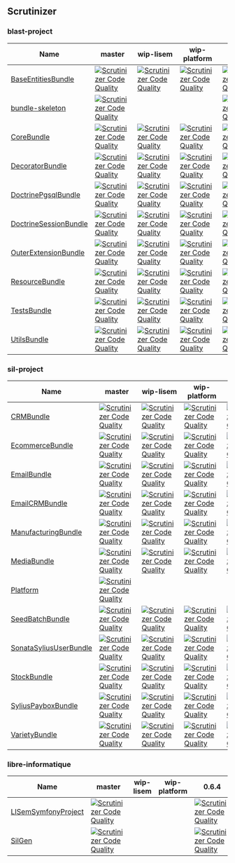 ## Scrutinizer #

### blast-project #
 | Name | master | wip-lisem | wip-platform | 0.6.4 | 
 | -- | -- | -- | -- | -- | 
 | [BaseEntitiesBundle](https://github.com/blast-project/BaseEntitiesBundle) | [![Scrutinizer Code Quality](https://scrutinizer-ci.com/g/blast-project/BaseEntitiesBundle/badges/quality-score.png?b=master)](https://scrutinizer-ci.com/g/blast-project/BaseEntitiesBundle/?branch=master) | [![Scrutinizer Code Quality](https://scrutinizer-ci.com/g/blast-project/BaseEntitiesBundle/badges/quality-score.png?b=wip-lisem)](https://scrutinizer-ci.com/g/blast-project/BaseEntitiesBundle/?branch=wip-lisem) | [![Scrutinizer Code Quality](https://scrutinizer-ci.com/g/blast-project/BaseEntitiesBundle/badges/quality-score.png?b=wip-platform)](https://scrutinizer-ci.com/g/blast-project/BaseEntitiesBundle/?branch=wip-platform) | [![Scrutinizer Code Quality](https://scrutinizer-ci.com/g/blast-project/BaseEntitiesBundle/badges/quality-score.png?b=0.6.4)](https://scrutinizer-ci.com/g/blast-project/BaseEntitiesBundle/?branch=0.6.4) | 
 | [bundle-skeleton](https://github.com/blast-project/bundle-skeleton) | [![Scrutinizer Code Quality](https://scrutinizer-ci.com/g/blast-project/bundle-skeleton/badges/quality-score.png?b=master)](https://scrutinizer-ci.com/g/blast-project/bundle-skeleton/?branch=master) |  |  | [![Scrutinizer Code Quality](https://scrutinizer-ci.com/g/blast-project/bundle-skeleton/badges/quality-score.png?b=0.6.4)](https://scrutinizer-ci.com/g/blast-project/bundle-skeleton/?branch=0.6.4) | 
 | [CoreBundle](https://github.com/blast-project/CoreBundle) | [![Scrutinizer Code Quality](https://scrutinizer-ci.com/g/blast-project/CoreBundle/badges/quality-score.png?b=master)](https://scrutinizer-ci.com/g/blast-project/CoreBundle/?branch=master) | [![Scrutinizer Code Quality](https://scrutinizer-ci.com/g/blast-project/CoreBundle/badges/quality-score.png?b=wip-lisem)](https://scrutinizer-ci.com/g/blast-project/CoreBundle/?branch=wip-lisem) | [![Scrutinizer Code Quality](https://scrutinizer-ci.com/g/blast-project/CoreBundle/badges/quality-score.png?b=wip-platform)](https://scrutinizer-ci.com/g/blast-project/CoreBundle/?branch=wip-platform) | [![Scrutinizer Code Quality](https://scrutinizer-ci.com/g/blast-project/CoreBundle/badges/quality-score.png?b=0.6.4)](https://scrutinizer-ci.com/g/blast-project/CoreBundle/?branch=0.6.4) | 
 | [DecoratorBundle](https://github.com/blast-project/DecoratorBundle) | [![Scrutinizer Code Quality](https://scrutinizer-ci.com/g/blast-project/DecoratorBundle/badges/quality-score.png?b=master)](https://scrutinizer-ci.com/g/blast-project/DecoratorBundle/?branch=master) | [![Scrutinizer Code Quality](https://scrutinizer-ci.com/g/blast-project/DecoratorBundle/badges/quality-score.png?b=wip-lisem)](https://scrutinizer-ci.com/g/blast-project/DecoratorBundle/?branch=wip-lisem) | [![Scrutinizer Code Quality](https://scrutinizer-ci.com/g/blast-project/DecoratorBundle/badges/quality-score.png?b=wip-platform)](https://scrutinizer-ci.com/g/blast-project/DecoratorBundle/?branch=wip-platform) | [![Scrutinizer Code Quality](https://scrutinizer-ci.com/g/blast-project/DecoratorBundle/badges/quality-score.png?b=0.6.4)](https://scrutinizer-ci.com/g/blast-project/DecoratorBundle/?branch=0.6.4) | 
 | [DoctrinePgsqlBundle](https://github.com/blast-project/DoctrinePgsqlBundle) | [![Scrutinizer Code Quality](https://scrutinizer-ci.com/g/blast-project/DoctrinePgsqlBundle/badges/quality-score.png?b=master)](https://scrutinizer-ci.com/g/blast-project/DoctrinePgsqlBundle/?branch=master) | [![Scrutinizer Code Quality](https://scrutinizer-ci.com/g/blast-project/DoctrinePgsqlBundle/badges/quality-score.png?b=wip-lisem)](https://scrutinizer-ci.com/g/blast-project/DoctrinePgsqlBundle/?branch=wip-lisem) | [![Scrutinizer Code Quality](https://scrutinizer-ci.com/g/blast-project/DoctrinePgsqlBundle/badges/quality-score.png?b=wip-platform)](https://scrutinizer-ci.com/g/blast-project/DoctrinePgsqlBundle/?branch=wip-platform) | [![Scrutinizer Code Quality](https://scrutinizer-ci.com/g/blast-project/DoctrinePgsqlBundle/badges/quality-score.png?b=0.6.4)](https://scrutinizer-ci.com/g/blast-project/DoctrinePgsqlBundle/?branch=0.6.4) | 
 | [DoctrineSessionBundle](https://github.com/blast-project/DoctrineSessionBundle) | [![Scrutinizer Code Quality](https://scrutinizer-ci.com/g/blast-project/DoctrineSessionBundle/badges/quality-score.png?b=master)](https://scrutinizer-ci.com/g/blast-project/DoctrineSessionBundle/?branch=master) | [![Scrutinizer Code Quality](https://scrutinizer-ci.com/g/blast-project/DoctrineSessionBundle/badges/quality-score.png?b=wip-lisem)](https://scrutinizer-ci.com/g/blast-project/DoctrineSessionBundle/?branch=wip-lisem) | [![Scrutinizer Code Quality](https://scrutinizer-ci.com/g/blast-project/DoctrineSessionBundle/badges/quality-score.png?b=wip-platform)](https://scrutinizer-ci.com/g/blast-project/DoctrineSessionBundle/?branch=wip-platform) | [![Scrutinizer Code Quality](https://scrutinizer-ci.com/g/blast-project/DoctrineSessionBundle/badges/quality-score.png?b=0.6.4)](https://scrutinizer-ci.com/g/blast-project/DoctrineSessionBundle/?branch=0.6.4) | 
 | [OuterExtensionBundle](https://github.com/blast-project/OuterExtensionBundle) | [![Scrutinizer Code Quality](https://scrutinizer-ci.com/g/blast-project/OuterExtensionBundle/badges/quality-score.png?b=master)](https://scrutinizer-ci.com/g/blast-project/OuterExtensionBundle/?branch=master) | [![Scrutinizer Code Quality](https://scrutinizer-ci.com/g/blast-project/OuterExtensionBundle/badges/quality-score.png?b=wip-lisem)](https://scrutinizer-ci.com/g/blast-project/OuterExtensionBundle/?branch=wip-lisem) | [![Scrutinizer Code Quality](https://scrutinizer-ci.com/g/blast-project/OuterExtensionBundle/badges/quality-score.png?b=wip-platform)](https://scrutinizer-ci.com/g/blast-project/OuterExtensionBundle/?branch=wip-platform) | [![Scrutinizer Code Quality](https://scrutinizer-ci.com/g/blast-project/OuterExtensionBundle/badges/quality-score.png?b=0.6.4)](https://scrutinizer-ci.com/g/blast-project/OuterExtensionBundle/?branch=0.6.4) | 
 | [ResourceBundle](https://github.com/blast-project/ResourceBundle) | [![Scrutinizer Code Quality](https://scrutinizer-ci.com/g/blast-project/ResourceBundle/badges/quality-score.png?b=master)](https://scrutinizer-ci.com/g/blast-project/ResourceBundle/?branch=master) | [![Scrutinizer Code Quality](https://scrutinizer-ci.com/g/blast-project/ResourceBundle/badges/quality-score.png?b=wip-lisem)](https://scrutinizer-ci.com/g/blast-project/ResourceBundle/?branch=wip-lisem) | [![Scrutinizer Code Quality](https://scrutinizer-ci.com/g/blast-project/ResourceBundle/badges/quality-score.png?b=wip-platform)](https://scrutinizer-ci.com/g/blast-project/ResourceBundle/?branch=wip-platform) | [![Scrutinizer Code Quality](https://scrutinizer-ci.com/g/blast-project/ResourceBundle/badges/quality-score.png?b=0.6.4)](https://scrutinizer-ci.com/g/blast-project/ResourceBundle/?branch=0.6.4) | 
 | [TestsBundle](https://github.com/blast-project/TestsBundle) | [![Scrutinizer Code Quality](https://scrutinizer-ci.com/g/blast-project/TestsBundle/badges/quality-score.png?b=master)](https://scrutinizer-ci.com/g/blast-project/TestsBundle/?branch=master) | [![Scrutinizer Code Quality](https://scrutinizer-ci.com/g/blast-project/TestsBundle/badges/quality-score.png?b=wip-lisem)](https://scrutinizer-ci.com/g/blast-project/TestsBundle/?branch=wip-lisem) | [![Scrutinizer Code Quality](https://scrutinizer-ci.com/g/blast-project/TestsBundle/badges/quality-score.png?b=wip-platform)](https://scrutinizer-ci.com/g/blast-project/TestsBundle/?branch=wip-platform) | [![Scrutinizer Code Quality](https://scrutinizer-ci.com/g/blast-project/TestsBundle/badges/quality-score.png?b=0.6.4)](https://scrutinizer-ci.com/g/blast-project/TestsBundle/?branch=0.6.4) | 
 | [UtilsBundle](https://github.com/blast-project/UtilsBundle) | [![Scrutinizer Code Quality](https://scrutinizer-ci.com/g/blast-project/UtilsBundle/badges/quality-score.png?b=master)](https://scrutinizer-ci.com/g/blast-project/UtilsBundle/?branch=master) | [![Scrutinizer Code Quality](https://scrutinizer-ci.com/g/blast-project/UtilsBundle/badges/quality-score.png?b=wip-lisem)](https://scrutinizer-ci.com/g/blast-project/UtilsBundle/?branch=wip-lisem) | [![Scrutinizer Code Quality](https://scrutinizer-ci.com/g/blast-project/UtilsBundle/badges/quality-score.png?b=wip-platform)](https://scrutinizer-ci.com/g/blast-project/UtilsBundle/?branch=wip-platform) | [![Scrutinizer Code Quality](https://scrutinizer-ci.com/g/blast-project/UtilsBundle/badges/quality-score.png?b=0.6.4)](https://scrutinizer-ci.com/g/blast-project/UtilsBundle/?branch=0.6.4) | 

### sil-project #
 | Name | master | wip-lisem | wip-platform | 0.6.4 | 
 | -- | -- | -- | -- | -- | 
 | [CRMBundle](https://github.com/sil-project/CRMBundle) | [![Scrutinizer Code Quality](https://scrutinizer-ci.com/g/sil-project/CRMBundle/badges/quality-score.png?b=master)](https://scrutinizer-ci.com/g/sil-project/CRMBundle/?branch=master) | [![Scrutinizer Code Quality](https://scrutinizer-ci.com/g/sil-project/CRMBundle/badges/quality-score.png?b=wip-lisem)](https://scrutinizer-ci.com/g/sil-project/CRMBundle/?branch=wip-lisem) | [![Scrutinizer Code Quality](https://scrutinizer-ci.com/g/sil-project/CRMBundle/badges/quality-score.png?b=wip-platform)](https://scrutinizer-ci.com/g/sil-project/CRMBundle/?branch=wip-platform) | [![Scrutinizer Code Quality](https://scrutinizer-ci.com/g/sil-project/CRMBundle/badges/quality-score.png?b=0.6.4)](https://scrutinizer-ci.com/g/sil-project/CRMBundle/?branch=0.6.4) | 
 | [EcommerceBundle](https://github.com/sil-project/EcommerceBundle) | [![Scrutinizer Code Quality](https://scrutinizer-ci.com/g/sil-project/EcommerceBundle/badges/quality-score.png?b=master)](https://scrutinizer-ci.com/g/sil-project/EcommerceBundle/?branch=master) | [![Scrutinizer Code Quality](https://scrutinizer-ci.com/g/sil-project/EcommerceBundle/badges/quality-score.png?b=wip-lisem)](https://scrutinizer-ci.com/g/sil-project/EcommerceBundle/?branch=wip-lisem) | [![Scrutinizer Code Quality](https://scrutinizer-ci.com/g/sil-project/EcommerceBundle/badges/quality-score.png?b=wip-platform)](https://scrutinizer-ci.com/g/sil-project/EcommerceBundle/?branch=wip-platform) | [![Scrutinizer Code Quality](https://scrutinizer-ci.com/g/sil-project/EcommerceBundle/badges/quality-score.png?b=0.6.4)](https://scrutinizer-ci.com/g/sil-project/EcommerceBundle/?branch=0.6.4) | 
 | [EmailBundle](https://github.com/sil-project/EmailBundle) | [![Scrutinizer Code Quality](https://scrutinizer-ci.com/g/sil-project/EmailBundle/badges/quality-score.png?b=master)](https://scrutinizer-ci.com/g/sil-project/EmailBundle/?branch=master) | [![Scrutinizer Code Quality](https://scrutinizer-ci.com/g/sil-project/EmailBundle/badges/quality-score.png?b=wip-lisem)](https://scrutinizer-ci.com/g/sil-project/EmailBundle/?branch=wip-lisem) | [![Scrutinizer Code Quality](https://scrutinizer-ci.com/g/sil-project/EmailBundle/badges/quality-score.png?b=wip-platform)](https://scrutinizer-ci.com/g/sil-project/EmailBundle/?branch=wip-platform) | [![Scrutinizer Code Quality](https://scrutinizer-ci.com/g/sil-project/EmailBundle/badges/quality-score.png?b=0.6.4)](https://scrutinizer-ci.com/g/sil-project/EmailBundle/?branch=0.6.4) | 
 | [EmailCRMBundle](https://github.com/sil-project/EmailCRMBundle) | [![Scrutinizer Code Quality](https://scrutinizer-ci.com/g/sil-project/EmailCRMBundle/badges/quality-score.png?b=master)](https://scrutinizer-ci.com/g/sil-project/EmailCRMBundle/?branch=master) | [![Scrutinizer Code Quality](https://scrutinizer-ci.com/g/sil-project/EmailCRMBundle/badges/quality-score.png?b=wip-lisem)](https://scrutinizer-ci.com/g/sil-project/EmailCRMBundle/?branch=wip-lisem) | [![Scrutinizer Code Quality](https://scrutinizer-ci.com/g/sil-project/EmailCRMBundle/badges/quality-score.png?b=wip-platform)](https://scrutinizer-ci.com/g/sil-project/EmailCRMBundle/?branch=wip-platform) | [![Scrutinizer Code Quality](https://scrutinizer-ci.com/g/sil-project/EmailCRMBundle/badges/quality-score.png?b=0.6.4)](https://scrutinizer-ci.com/g/sil-project/EmailCRMBundle/?branch=0.6.4) | 
 | [ManufacturingBundle](https://github.com/sil-project/ManufacturingBundle) | [![Scrutinizer Code Quality](https://scrutinizer-ci.com/g/sil-project/ManufacturingBundle/badges/quality-score.png?b=master)](https://scrutinizer-ci.com/g/sil-project/ManufacturingBundle/?branch=master) | [![Scrutinizer Code Quality](https://scrutinizer-ci.com/g/sil-project/ManufacturingBundle/badges/quality-score.png?b=wip-lisem)](https://scrutinizer-ci.com/g/sil-project/ManufacturingBundle/?branch=wip-lisem) | [![Scrutinizer Code Quality](https://scrutinizer-ci.com/g/sil-project/ManufacturingBundle/badges/quality-score.png?b=wip-platform)](https://scrutinizer-ci.com/g/sil-project/ManufacturingBundle/?branch=wip-platform) | [![Scrutinizer Code Quality](https://scrutinizer-ci.com/g/sil-project/ManufacturingBundle/badges/quality-score.png?b=0.6.4)](https://scrutinizer-ci.com/g/sil-project/ManufacturingBundle/?branch=0.6.4) | 
 | [MediaBundle](https://github.com/sil-project/MediaBundle) | [![Scrutinizer Code Quality](https://scrutinizer-ci.com/g/sil-project/MediaBundle/badges/quality-score.png?b=master)](https://scrutinizer-ci.com/g/sil-project/MediaBundle/?branch=master) | [![Scrutinizer Code Quality](https://scrutinizer-ci.com/g/sil-project/MediaBundle/badges/quality-score.png?b=wip-lisem)](https://scrutinizer-ci.com/g/sil-project/MediaBundle/?branch=wip-lisem) | [![Scrutinizer Code Quality](https://scrutinizer-ci.com/g/sil-project/MediaBundle/badges/quality-score.png?b=wip-platform)](https://scrutinizer-ci.com/g/sil-project/MediaBundle/?branch=wip-platform) | [![Scrutinizer Code Quality](https://scrutinizer-ci.com/g/sil-project/MediaBundle/badges/quality-score.png?b=0.6.4)](https://scrutinizer-ci.com/g/sil-project/MediaBundle/?branch=0.6.4) | 
 | [Platform](https://github.com/sil-project/Platform) | [![Scrutinizer Code Quality](https://scrutinizer-ci.com/g/sil-project/Platform/badges/quality-score.png?b=master)](https://scrutinizer-ci.com/g/sil-project/Platform/?branch=master) |  |  |  | 
 | [SeedBatchBundle](https://github.com/sil-project/SeedBatchBundle) | [![Scrutinizer Code Quality](https://scrutinizer-ci.com/g/sil-project/SeedBatchBundle/badges/quality-score.png?b=master)](https://scrutinizer-ci.com/g/sil-project/SeedBatchBundle/?branch=master) | [![Scrutinizer Code Quality](https://scrutinizer-ci.com/g/sil-project/SeedBatchBundle/badges/quality-score.png?b=wip-lisem)](https://scrutinizer-ci.com/g/sil-project/SeedBatchBundle/?branch=wip-lisem) | [![Scrutinizer Code Quality](https://scrutinizer-ci.com/g/sil-project/SeedBatchBundle/badges/quality-score.png?b=wip-platform)](https://scrutinizer-ci.com/g/sil-project/SeedBatchBundle/?branch=wip-platform) | [![Scrutinizer Code Quality](https://scrutinizer-ci.com/g/sil-project/SeedBatchBundle/badges/quality-score.png?b=0.6.4)](https://scrutinizer-ci.com/g/sil-project/SeedBatchBundle/?branch=0.6.4) | 
 | [SonataSyliusUserBundle](https://github.com/sil-project/SonataSyliusUserBundle) | [![Scrutinizer Code Quality](https://scrutinizer-ci.com/g/sil-project/SonataSyliusUserBundle/badges/quality-score.png?b=master)](https://scrutinizer-ci.com/g/sil-project/SonataSyliusUserBundle/?branch=master) | [![Scrutinizer Code Quality](https://scrutinizer-ci.com/g/sil-project/SonataSyliusUserBundle/badges/quality-score.png?b=wip-lisem)](https://scrutinizer-ci.com/g/sil-project/SonataSyliusUserBundle/?branch=wip-lisem) | [![Scrutinizer Code Quality](https://scrutinizer-ci.com/g/sil-project/SonataSyliusUserBundle/badges/quality-score.png?b=wip-platform)](https://scrutinizer-ci.com/g/sil-project/SonataSyliusUserBundle/?branch=wip-platform) | [![Scrutinizer Code Quality](https://scrutinizer-ci.com/g/sil-project/SonataSyliusUserBundle/badges/quality-score.png?b=0.6.4)](https://scrutinizer-ci.com/g/sil-project/SonataSyliusUserBundle/?branch=0.6.4) | 
 | [StockBundle](https://github.com/sil-project/StockBundle) | [![Scrutinizer Code Quality](https://scrutinizer-ci.com/g/sil-project/StockBundle/badges/quality-score.png?b=master)](https://scrutinizer-ci.com/g/sil-project/StockBundle/?branch=master) | [![Scrutinizer Code Quality](https://scrutinizer-ci.com/g/sil-project/StockBundle/badges/quality-score.png?b=wip-lisem)](https://scrutinizer-ci.com/g/sil-project/StockBundle/?branch=wip-lisem) | [![Scrutinizer Code Quality](https://scrutinizer-ci.com/g/sil-project/StockBundle/badges/quality-score.png?b=wip-platform)](https://scrutinizer-ci.com/g/sil-project/StockBundle/?branch=wip-platform) | [![Scrutinizer Code Quality](https://scrutinizer-ci.com/g/sil-project/StockBundle/badges/quality-score.png?b=0.6.4)](https://scrutinizer-ci.com/g/sil-project/StockBundle/?branch=0.6.4) | 
 | [SyliusPayboxBundle](https://github.com/sil-project/SyliusPayboxBundle) | [![Scrutinizer Code Quality](https://scrutinizer-ci.com/g/sil-project/SyliusPayboxBundle/badges/quality-score.png?b=master)](https://scrutinizer-ci.com/g/sil-project/SyliusPayboxBundle/?branch=master) | [![Scrutinizer Code Quality](https://scrutinizer-ci.com/g/sil-project/SyliusPayboxBundle/badges/quality-score.png?b=wip-lisem)](https://scrutinizer-ci.com/g/sil-project/SyliusPayboxBundle/?branch=wip-lisem) | [![Scrutinizer Code Quality](https://scrutinizer-ci.com/g/sil-project/SyliusPayboxBundle/badges/quality-score.png?b=wip-platform)](https://scrutinizer-ci.com/g/sil-project/SyliusPayboxBundle/?branch=wip-platform) | [![Scrutinizer Code Quality](https://scrutinizer-ci.com/g/sil-project/SyliusPayboxBundle/badges/quality-score.png?b=0.6.4)](https://scrutinizer-ci.com/g/sil-project/SyliusPayboxBundle/?branch=0.6.4) | 
 | [VarietyBundle](https://github.com/sil-project/VarietyBundle) | [![Scrutinizer Code Quality](https://scrutinizer-ci.com/g/sil-project/VarietyBundle/badges/quality-score.png?b=master)](https://scrutinizer-ci.com/g/sil-project/VarietyBundle/?branch=master) | [![Scrutinizer Code Quality](https://scrutinizer-ci.com/g/sil-project/VarietyBundle/badges/quality-score.png?b=wip-lisem)](https://scrutinizer-ci.com/g/sil-project/VarietyBundle/?branch=wip-lisem) | [![Scrutinizer Code Quality](https://scrutinizer-ci.com/g/sil-project/VarietyBundle/badges/quality-score.png?b=wip-platform)](https://scrutinizer-ci.com/g/sil-project/VarietyBundle/?branch=wip-platform) | [![Scrutinizer Code Quality](https://scrutinizer-ci.com/g/sil-project/VarietyBundle/badges/quality-score.png?b=0.6.4)](https://scrutinizer-ci.com/g/sil-project/VarietyBundle/?branch=0.6.4) | 

### libre-informatique #
 | Name | master | wip-lisem | wip-platform | 0.6.4 | 
 | -- | -- | -- | -- | -- | 
 | [LISemSymfonyProject](https://github.com/libre-informatique/LISemSymfonyProject) | [![Scrutinizer Code Quality](https://scrutinizer-ci.com/g/libre-informatique/LISemSymfonyProject/badges/quality-score.png?b=master)](https://scrutinizer-ci.com/g/libre-informatique/LISemSymfonyProject/?branch=master) |  |  | [![Scrutinizer Code Quality](https://scrutinizer-ci.com/g/libre-informatique/LISemSymfonyProject/badges/quality-score.png?b=0.6.4)](https://scrutinizer-ci.com/g/libre-informatique/LISemSymfonyProject/?branch=0.6.4) | 
 | [SilGen](https://github.com/libre-informatique/SilGen) | [![Scrutinizer Code Quality](https://scrutinizer-ci.com/g/libre-informatique/SilGen/badges/quality-score.png?b=master)](https://scrutinizer-ci.com/g/libre-informatique/SilGen/?branch=master) |  |  | [![Scrutinizer Code Quality](https://scrutinizer-ci.com/g/libre-informatique/SilGen/badges/quality-score.png?b=0.6.4)](https://scrutinizer-ci.com/g/libre-informatique/SilGen/?branch=0.6.4) | 
